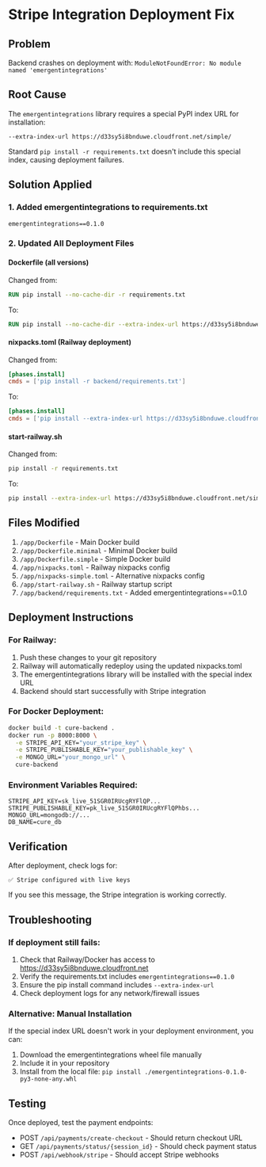 # Stripe Integration Deployment Fix

## Problem
Backend crashes on deployment with: `ModuleNotFoundError: No module named 'emergentintegrations'`

## Root Cause
The `emergentintegrations` library requires a special PyPI index URL for installation:
```
--extra-index-url https://d33sy5i8bnduwe.cloudfront.net/simple/
```

Standard `pip install -r requirements.txt` doesn't include this special index, causing deployment failures.

## Solution Applied

### 1. Added emergentintegrations to requirements.txt
```
emergentintegrations==0.1.0
```

### 2. Updated All Deployment Files

#### Dockerfile (all versions)
Changed from:
```dockerfile
RUN pip install --no-cache-dir -r requirements.txt
```

To:
```dockerfile
RUN pip install --no-cache-dir --extra-index-url https://d33sy5i8bnduwe.cloudfront.net/simple/ -r requirements.txt
```

#### nixpacks.toml (Railway deployment)
Changed from:
```toml
[phases.install]
cmds = ['pip install -r backend/requirements.txt']
```

To:
```toml
[phases.install]
cmds = ['pip install --extra-index-url https://d33sy5i8bnduwe.cloudfront.net/simple/ -r backend/requirements.txt']
```

#### start-railway.sh
Changed from:
```bash
pip install -r requirements.txt
```

To:
```bash
pip install --extra-index-url https://d33sy5i8bnduwe.cloudfront.net/simple/ -r requirements.txt
```

## Files Modified
1. `/app/Dockerfile` - Main Docker build
2. `/app/Dockerfile.minimal` - Minimal Docker build
3. `/app/Dockerfile.simple` - Simple Docker build
4. `/app/nixpacks.toml` - Railway nixpacks config
5. `/app/nixpacks-simple.toml` - Alternative nixpacks config
6. `/app/start-railway.sh` - Railway startup script
7. `/app/backend/requirements.txt` - Added emergentintegrations==0.1.0

## Deployment Instructions

### For Railway:
1. Push these changes to your git repository
2. Railway will automatically redeploy using the updated nixpacks.toml
3. The emergentintegrations library will be installed with the special index URL
4. Backend should start successfully with Stripe integration

### For Docker Deployment:
```bash
docker build -t cure-backend .
docker run -p 8000:8000 \
  -e STRIPE_API_KEY="your_stripe_key" \
  -e STRIPE_PUBLISHABLE_KEY="your_publishable_key" \
  -e MONGO_URL="your_mongo_url" \
  cure-backend
```

### Environment Variables Required:
```
STRIPE_API_KEY=sk_live_51SGR0IRUcgRYFlQP...
STRIPE_PUBLISHABLE_KEY=pk_live_51SGR0IRUcgRYFlQPhbs...
MONGO_URL=mongodb://...
DB_NAME=cure_db
```

## Verification
After deployment, check logs for:
```
✅ Stripe configured with live keys
```

If you see this message, the Stripe integration is working correctly.

## Troubleshooting

### If deployment still fails:
1. Check that Railway/Docker has access to https://d33sy5i8bnduwe.cloudfront.net
2. Verify the requirements.txt includes `emergentintegrations==0.1.0`
3. Ensure the pip install command includes `--extra-index-url`
4. Check deployment logs for any network/firewall issues

### Alternative: Manual Installation
If the special index URL doesn't work in your deployment environment, you can:
1. Download the emergentintegrations wheel file manually
2. Include it in your repository
3. Install from the local file: `pip install ./emergentintegrations-0.1.0-py3-none-any.whl`

## Testing
Once deployed, test the payment endpoints:
- POST `/api/payments/create-checkout` - Should return checkout URL
- GET `/api/payments/status/{session_id}` - Should check payment status
- POST `/api/webhook/stripe` - Should accept Stripe webhooks
